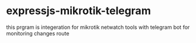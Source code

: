 ﻿# expressjs-mikrotik-telegram
this prgram is integeration for mikrotik netwatch tools with telegram bot for monitoring changes route
